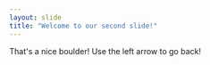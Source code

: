 ```yaml
---
layout: slide
title: "Welcome to our second slide!"
---
```

That's a nice boulder!
Use the left arrow to go back!
